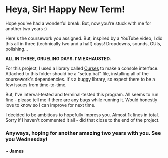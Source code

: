 # Heya, Sir! Happy New Term!

Hope you've had a wonderful break. But, now you're stuck with me for another two years :)

Here's the coursework you assigned. But, inspired by a YouTube video, I did this all in three (technically two and a half) days! Dropdowns, sounds, GUIs, polishing...

<b>ALL IN THREE, GRUELING DAYS. I'M EXHAUSTED.</b>

For this project, I used a library called [Curses](https://docs.python.org/3/howto/curses.html) to make a console interface. Attached to this folder should be a "setup.bat" file, installing all of the coursework's dependencies. It's a buggy library, so expect there to be a few issues from time-to-time.

But, I've interval-tested and terminal-tested this program. All seems to run fine - please tell me if there are any bugs while running it. Would honestly love to know so I can improve for next time.

I decided to be ambitious to hopefully impress you. Almost 1k lines in total. Sorry if I haven't commented it all - did that close to the end of the project.

### Anyways, hoping for another amazing two years with you. See you Wednesday!

#### ~ James
